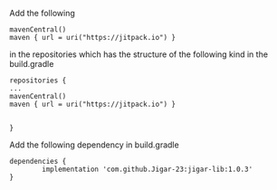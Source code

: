 Add the following

    mavenCentral()
    maven { url = uri("https://jitpack.io") }

in the repositories which has the structure of the following kind in the build.gradle

    repositories {
    ...
    mavenCentral()
    maven { url = uri("https://jitpack.io") }

    
    }
Add the following dependency in build.gradle

    dependencies {
	        implementation 'com.github.Jigar-23:jigar-lib:1.0.3'
	}






